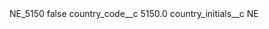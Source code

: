 <?xml version="1.0" encoding="UTF-8"?>
<CustomMetadata xmlns="http://soap.sforce.com/2006/04/metadata" xmlns:xsi="http://www.w3.org/2001/XMLSchema-instance" xmlns:xsd="http://www.w3.org/2001/XMLSchema">
    <label>NE_5150</label>
    <protected>false</protected>
    <values>
        <field>country_code__c</field>
        <value xsi:type="xsd:double">5150.0</value>
    </values>
    <values>
        <field>country_initials__c</field>
        <value xsi:type="xsd:string">NE</value>
    </values>
</CustomMetadata>
